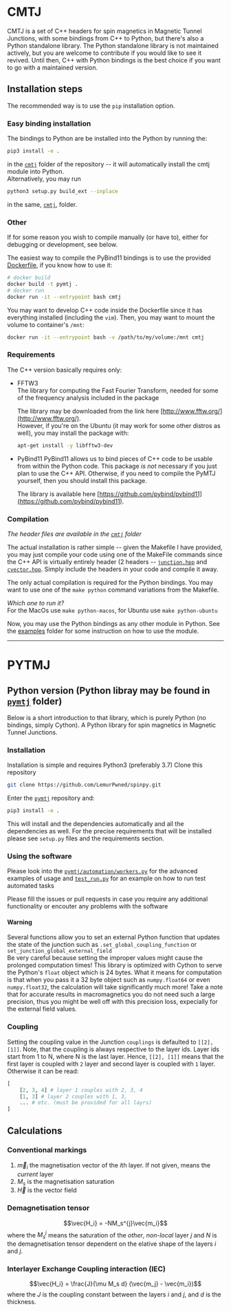 # CMTJ

CMTJ is a set of C++ headers for spin magnetics in Magnetic Tunnel Junctions, with some bindings from C++ to Python, but there's also a Python standalone library. The Python standalone library is not maintained actively, but you are welcome to contribute if you would like to see it revived. Until then, C++ with Python bindings is the best choice if you want to go with a maintained version.


## Installation steps
The recommended way is to use the `pip` installation option.
### Easy binding installation 
The bindings to Python are be installed into the Python by running the:
```bash 
pip3 install -e .
```
in the [`cmtj`](cmtj/) folder of the repository -- it will automatically install the cmtj module into Python.   
Alternatively, you may run 
```bash 
python3 setup.py build_ext --inplace
```
in the same, [`cmtj`](cmtj/), folder.

### Other
If for some reason you wish to compile manually (or have to), either for debugging or development, see below. 

The easiest way to compile the PyBind11 bindings is to use the provided [Dockerfile](Dockerfile), if you know how to use it:
```bash
# docker build
docker build -t pymtj .
# docker run 
docker run -it --entrypoint bash cmtj 
```
You may want to develop C++ code inside the Dockerfile since it has everything installed (including the `vim`). Then, you may want to mount the volume to container's `/mnt`:
```bash 
docker run -it --entrypoint bash -v /path/to/my/volume:/mnt cmtj
```

### Requirements 
The C++ version basically requires only:  
* FFTW3  
  The library for computing the Fast Fourier Transform, needed for some of the frequency analysis included in the package

  The library may be downloaded from the link here [http://www.fftw.org/](http://www.fftw.org/).  
  However, if you're on the Ubuntu (it may work for some other distros as well), you may install the package with:
  ```bash
  apt-get install -y libfftw3-dev
  ```

* PyBind11 
  PyBind11 allows us to bind pieces of C++ code to be usable from within the Python code.
  This package *is not* necessary if you just plan to use the C++ API. Otherwise, if you  need to compile the PyMTJ yourself, then you should install this package.

  The library is available here [https://github.com/pybind/pybind11](https://github.com/pybind/pybind11).


### Compilation
_The header files are available in the [`cmtj`](cmtj/) folder_

The actual installation is rather simple -- given the Makefile I have provided, you may just compile your code using one of the MakeFile commands since the C++ API is virtually entirely header (2 headers -- [`junction.hpp`](cmtj/junction.hpp) and [`cvector.hpp`](cmtj/cvector.hpp). Simply include the headers in your code and compile it away.

The only actual compilation is required for the Python bindings. You may want to use one of the `make python` command variations from the Makefile.

_Which one to run it?_   
For the MacOs use `make python-macos`, for Ubuntu use `make python-ubuntu`

Now, you may use the Python bindings as any other module in Python. See the [examples](`examples/`) folder for some instruction on how to use the module.


------------------
# PYTMJ 

## Python version (Python libray may be found in [`pymtj`](pymtj/) folder)
Below is a short introduction to that library, which is purely Python (no bindings, simply Cython).
A Python library for spin magnetics in Magnetic Tunnel Junctions.

### Installation
Installation is simple and requires Python3 (preferably 3.7)
Clone this repository
```bash 
git clone https://github.com/LemurPwned/spinpy.git
```
Enter the [`pymtj`](pymtj/) repository and: 
```bash 
pip3 install -e .
```
This will install and the dependencies automatically and all the dependencies as well.
For the precise requirements that will be installed please see `setup.py` files and the 
requirements section.


### Using the software
Please look into the [`pymtj/automation/workers.py`](pymtj/automation/workers.py) for the advanced examples of usage 
and [`test_run.py`](test_run.py) for an example on how to run test automated tasks

Please fill the issues or pull requests in case you require any additional functionality 
or encouter any problems with the software
#### Warning

Several functions allow you to set an external
Python function that updates the state of the junction
such as `.set_global_coupling_function` or `set_junction_global_external_field`  
Be very careful because setting the improper values might cause the prolonged computation times!
This library is optimized with Cython to serve the Python's `float` object which is 24 bytes. What it means for computation is that when you pass it a 32 byte object such as `numpy.float64` or even `numpy.float32`, the calculation will take significantly much more!
Take a note that for accurate results in macromagnetics you do not need such a large precision, thus you might be well off with this precision loss, expecially for the external field values.

### Coupling 

Setting the coupling value in the Junction `couplings` is defaulted to `[[2], [1]]`. Note, that the coupling is always respective to the layer ids. Layer ids start from 1 to N, where N is the last layer. Hence, `[[2], [1]]` means that the first layer is coupled with `2` layer and second layer is coupled with `1` layer.
Otherwise it can be read:
```python
[    
    [2, 3, 4] # layer 1 couples with 2, 3, 4
    [1, 3] # layer 2 couples with 1, 3,
    ... # etc. (must be provided for all layrs)
]
```

## **Calculations**

### Conventional markings   
1. $\vec{m}_i$      the magnetisation vector of the $i$th layer. If not given, means the *current* layer 
2. $M_s$            is the magnetisation saturation 
3. $\vec{H}$        is the vector field  
### Demagnetisation tensor 
$$\vec{H_i} = -NM_s^{j}\vec{m_i}$$
where the $M_s^{j}$ means the saturation of the *other*, *non-local* layer $j$ and $N$ is the demagnetisation tensor dependent on the elative shape of the layers $i$ and $j$.

### Interlayer Exchange Coupling interaction (IEC)

$$\vec{H_i} = \frac{J}{\mu M_s d} (\vec{m_j} - \vec{m_i})$$
where the $J$ is the coupling constant between the layers $i$ and $j$, and $d$ is the thickness.